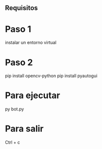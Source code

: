 ## Requisitos
# Paso 1
instalar un entorno virtual
# Paso 2 
pip install opencv-python
pip install pyautogui

# Para ejecutar 
py bot.py

# Para salir
Ctrl + c
